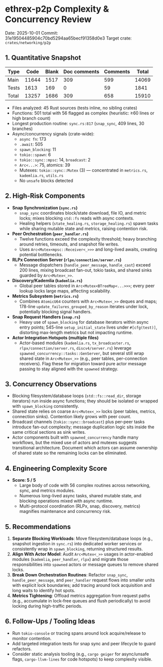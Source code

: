 # ethrex-p2p Complexity & Concurrency Review

Date: 2025-10-01
Commit: 31e19504485904c70bd5294aa65becf91358d0e3
Target crate: `crates/networking/p2p`

## 1. Quantitative Snapshot

| Type | Code | Blank | Doc comments | Comments | Total |
| --- | --- | --- | --- | --- | --- |
| Main | 11644 | 1517 | 309 | 599 | 14069 |
| Tests | 1613 | 169 | 0 | 59 | 1841 |
| Total | 13257 | 1686 | 309 | 658 | 15910 |

- Files analyzed: 45 Rust sources (tests inline, no sibling crates)
- Functions: 501 total with 56 flagged as complex (heuristic: ≥60 lines or high branch count)
- Longest production routine: `sync.rs:817` (`snap_sync`, 409 lines, 30 branches)
- Async/concurrency signals (crate-wide):
  - `async fn`: 173
  - `.await`: 505
  - `spawn_blocking`: 11
  - `tokio::spawn`: 6
  - `tokio::sync::mpsc`: 14, `broadcast`: 2
  - `Arc<...>`: 75, atomics: 39
  - Mutexes: `tokio::sync::Mutex` (3) — concentrated in `metrics.rs`, `kademlia.rs`, `utils.rs`
  - No `unsafe` blocks detected

## 2. High-Risk Components
- **Snap Synchronization (`sync.rs`)**
  - `snap_sync` coordinates block/state download, file IO, and metric locks; mixes blocking `std::fs` reads with async contexts.
  - Healing helpers (`state_healing.rs`, `storage_healing.rs`) spawn tasks while sharing mutable state and metrics, raising contention risk.
- **Peer Orchestration (`peer_handler.rs`)**
  - Twelve functions exceed the complexity threshold; heavy branching around retries, timeouts, and snapshot file writes.
  - Uses `Arc<Mutex<mpsc::Receiver<_>>>` and long-lived awaits, creating potential bottlenecks.
- **RLPx Connection Server (`rlpx/connection/server.rs`)**
  - Message dispatchers (`handle_peer_message`, `handle_cast`) exceed 200 lines, mixing broadcast fan-out, tokio tasks, and shared sinks guarded by `Arc<Mutex<_>>`.
- **Discovery/Kademlia (`kademlia.rs`)**
  - Global peer tables stored in `Arc<Mutex<BTreeMap<...>>>`; every peer lookup locks large maps, affecting scalability.
- **Metrics Subsystem (`metrics.rs`)**
  - Combines `AtomicU64` counters with `Arc<Mutex<_>>` deques and maps; 178-line `update_failures_grouped_by_reason` iterates under lock, potentially blocking signal handlers.
- **Snap Request Handlers (`snap.rs`)**
  - Heavy use of `spawn_blocking` for database iterators within async entry points; 545-line `setup_initial_state` lives under `#[cfg(test)]`, distorting max-length metrics but not impacting runtime.
- **Actor Integration Hotspots (multiple files)**
  - Actor-based modules (`kademlia.rs`, `tx_broadcaster.rs`, `rlpx/connection/server.rs`, `discv4/server.rs`) leverage `spawned_concurrency::tasks::GenServer`, but several still wrap shared state in `Arc<Mutex<_>>` (e.g., peer tables, per-connection receivers). Flag these for migration toward pure actor message passing to stay aligned with the `spawned` strategy.

## 3. Concurrency Observations
- Blocking filesystem/database loops (`std::fs::read_dir`, storage iterators) run inside async functions; they should be isolated or wrapped with `spawn_blocking` consistently.
- Shared state relies on coarse `Arc<Mutex<_>>` locks (peer tables, metrics, connection sinks). Contention likely grows with peer count.
- Broadcast channels (`tokio::sync::broadcast`) plus per-peer tasks introduce fan-out complexity; message duplication logic sits inside the same critical sections as sink writes.
- Actor components built with `spawned_concurrency` handle many workflows, but the mixed use of actors and mutexes suggests transitional architecture. Document which actors can assume ownership of shared state so the remaining locks can be eliminated.

## 4. Engineering Complexity Score
- **Score: 5 / 5**
  - Large body of code with 56 complex routines across networking, sync, and metrics modules.
  - Numerous long-lived async tasks, shared mutable state, and blocking operations mixed with async runtime.
  - Multi-protocol coordination (RLPx, snap, discovery, metrics) magnifies maintenance and concurrency risk.

## 5. Recommendations
1. **Separate Blocking Workloads**: Move filesystem/database loops (e.g., snapshot ingestion in `sync.rs`) into dedicated worker services or consistently wrap in `spawn_blocking`, returning structured results.
2. **Align With Actor Model**: Audit `Arc<Mutex<_>>` usages in actor-enabled modules (`kademlia`, `peer_handler`, `rlpx`) and migrate those responsibilities into `spawned` actors or message queues to remove shared locks.
3. **Break Down Orchestration Routines**: Refactor `snap_sync`, `handle_peer_message`, and `peer_handler` request flows into smaller units with explicit lock boundaries; add tracing around lock acquisition and long waits to identify hot spots.
4. **Metrics Tightening**: Offload metrics aggregation from request paths (e.g., accumulate in lock-free queues and flush periodically) to avoid locking during high-traffic periods.

## 6. Follow-Ups / Tooling Ideas
- Run `tokio-console` or tracing spans around lock acquire/release to monitor contention.
- Add targeted integration tests for snap sync and peer lifecycle to guard refactors.
- Consider static analysis tooling (e.g., `cargo geiger` for async/unsafe flags, `cargo-llvm-lines` for code hotspots) to keep complexity visible.
